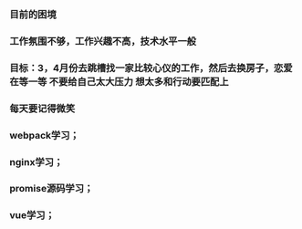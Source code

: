 ### 目前的困境
### 工作氛围不够，工作兴趣不高，技术水平一般
### 目标：3，4月份去跳槽找一家比较心仪的工作，然后去换房子，恋爱在等一等 不要给自己太大压力 想太多和行动要匹配上
### 每天要记得微笑
### webpack学习；
### nginx学习；
### promise源码学习；
### vue学习；